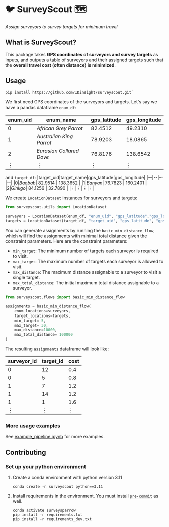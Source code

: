 # 🐦 SurveyScout 🗺️

_Assign surveyors to survey targets for minimum travel_

## What is SurveyScout?

This package takes **GPS coordinates of surveyors and survey targets** as inputs, and
outputs a table of surveyors and their assigned targets such that the **overall travel cost
(often distance) is minimized**.

## Usage

```shell
pip install https://github.com/IDinsight/surveyscout.git`
```

We first need GPS coordinates of the surveyors and targets. Let's say we have
a pandas dataframe `enum_df`:

|enum_uid|enum_name|gps_latitude|gps_longitude|
|--|--|--|--|
|0|_African Grey Parrot_| 82.4512  | 49.2310   |
|1|_Australian King Parrot_| 78.9203  | 18.0865   |
|2|_Eurasian Collared Dove_| 76.8176  | 138.6542  |
|⋮|⋮|⋮|⋮|

and `target_df`:
|target_uid|target_name|gps_latitude|gps_longitude|
|--|--|--|--|
|0|_Baobab_| 82.9514  | 138.3652  |
|1|_Banyan_| 76.7823  | 160.2401  |
|2|_Ginkgo_| 84.1256  | 32.7890   |
|⋮|⋮|⋮|⋮|

We create `LocationDataset` instances for surveyors and targets:

```python
from surveyscout.utils import LocationDataset

surveyors = LocationDataset(enum_df, "enum_uid", "gps_latitude","gps_longitude")
targets = LocationDataset(target_df, "target_uid", "gps_latitude", "gps_longitude")
```

You can generate assignments by running the `basic_min_distance_flow`, which will find
the assignments with minimal total distance given the constraint parameters. Here are
the constraint parameters:

- `min_target`: The minimum number of targets each surveyor is required to visit.
- `max_target`: The maximum number of targets each surveyor is allowed to visit.
- `max_distance`: The maximum distance assignable to a surveyor to visit a single target.
- `max_total_distance`: The initial maximum total distance assignable to a surveyor.

```python
from surveyscout.flows import basic_min_distance_flow

assignments = basic_min_distance_flow(
    enum_locations=surveyors, 
    target_locations=targets,
    min_target= 5,
    max_target= 30, 
    max_distance=10000, 
    max_total_distance= 100000
)
```

The resulting `assignments` dataframe will look like:

| surveyor_id | target_id | cost |
|---------------|-----------|------|
| 0             | 12        | 0.4  |
| 0             | 5         | 0.8  |
| 1             | 7         | 1.2  |
| 1             | 14        | 1.2  |
| 1             | 1         | 1.6  |
| ⋮             | ⋮          | ⋮    |

### More usage examples

See [example_pipeline.ipynb](https://github.com/IDinsight/surveyscout/tree/main/example_pipeline.ipynb) for more examples.

## Contributing

### Set up your python environment

1. Create a conda environment with python version 3.11

    ```shell
    conda create -n surveyscout python==3.11
    ```

2. Install requirements in the environment. You must install [`pre-commit`](https://pre-commit.com/) as well.

    ```shell
    conda activate surveysparrow
    pip install -r requirements.txt
    pip install -r requirements_dev.txt
    ```
